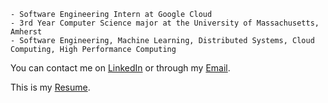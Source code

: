 ```
- Software Engineering Intern at Google Cloud
- 3rd Year Computer Science major at the University of Massachusetts, Amherst
- Software Engineering, Machine Learning, Distributed Systems, Cloud Computing, High Performance Computing
```

You can contact me on [LinkedIn](https://www.linkedin.com/in/kevinmsmith131/) or through my [Email](mailto:kevinmsmith131@gmail.com).

This is my [Resume](https://github.com/kevinmsmith131/kevinmsmith131/files/8319267/Kevin_Smith_Resume.pdf).
